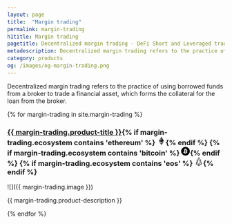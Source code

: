 ```yaml
---
layout: page
title:  "Margin trading"
permalink: margin-trading
h1title: Margin trading
pagetitle: Decentralized margin trading - DeFi Short and Leveraged trading platforms    
metadescription: Decentralized margin trading refers to the practice of using borrowed funds from a broker to trade a financial asset, which forms the collateral for the loan from the broker.
category: products
og: /images/og-margin-trading.png
---
```

Decentralized margin trading refers to the practice of using borrowed funds from a broker to trade a financial asset, which forms the collateral for the loan from the broker.

{% for margin-trading in site.margin-trading %}
### <a href="{{ margin-trading.product-url }}">{{ margin-trading.product-title }}</a>{% if margin-trading.ecosystem contains 'ethereum' %} ![](images/ether.png "Built on Ethereum or related to Ethereum ecosystem"){% endif %} {% if margin-trading.ecosystem contains 'bitcoin' %} ![](/images/btc.png "Using Bitcoin ecosystem"){% endif %} {% if margin-trading.ecosystem contains 'eos' %} ![](/images/eos.png "Built on EOS or related to EOS ecosystem"){% endif %}

![]({{ margin-trading.image }})

{{ margin-trading.product-description }}

{% endfor %}
